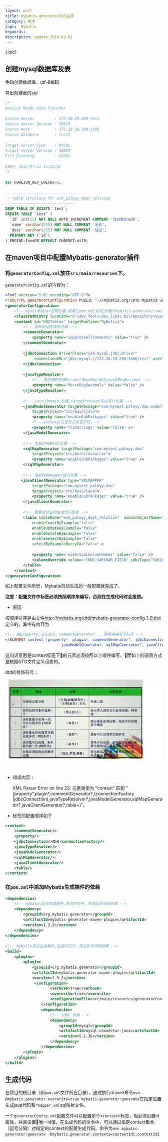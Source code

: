 ```yaml
---
layout: post
title: mybatis-generator反向生成
category: 技术
tags:  Mybatis
keywords: 
description: update:2018-02-01
---
```


{:toc}


## 创建mysql数据库及表

手动创建数据库，utf-8编码

导出创建表的sql

```sql
/*
Navicat MySQL Data Transfer

Source Server         : 172.20.19.200-test
Source Server Version : 50629
Source Host           : 172.20.19.200:3306
Source Database       : test2

Target Server Type    : MYSQL
Target Server Version : 50629
File Encoding         : 65001

Date: 2016-07-21 15:50:02
*/

SET FOREIGN_KEY_CHECKS=0;

-- ----------------------------
-- Table structure for esm_palmyy_dept_relation
-- ----------------------------
DROP TABLE IF EXISTS `test`;
CREATE TABLE `test` (
  `id` int(11) NOT NULL AUTO_INCREMENT COMMENT '当前表的主键',
  `name` varchar(255) NOT NULL COMMENT '名称',
  `desc` varchar(255) NOT NULL COMMENT '描述',
  PRIMARY KEY (`id`)
) ENGINE=InnoDB DEFAULT CHARSET=utf8;
```

## 在maven项目中配置Mybatis-generator插件

### 将`generatorConfig.xml`放在`src/main/resources`下。

`generatorConfig.xml`的内容为：

```xml
<?xml version="1.0" encoding="UTF-8"?>
<!DOCTYPE generatorConfiguration PUBLIC "-//mybatis.org//DTD MyBatis Generator Configuration 1.0//EN" "http://mybatis.org/dtd/mybatis-generator-config_1_0.dtd">
<generatorConfiguration>
	<!-- mysql驱动jar包的位置,如果在pom.xml文件的插件mybatis-generator-maven-plugin中已经配置了依赖，则该处的classPathEntry可以省略 -->
    <classPathEntry location="D:\dev_tools\dev_libs\.m2\repository\mysql\mysql-connector-java\5.1.37\mysql-connector-java-5.1.37.jar" />
    <context id="DB2Tables" targetRuntime="MyBatis3">
        <!-- 去除自动生成的注释 -->
        <commentGenerator>
            <property name="suppressAllComments" value="true" />
        </commentGenerator>
        
        <jdbcConnection driverClass="com.mysql.jdbc.Driver"
        	 connectionURL="jdbc:mysql://172.20.19.200:3306/test" userId="test" password="test">
        </jdbcConnection>

        <javaTypeResolver>
        	<!-- 是否强制转换Decimal或number域为java的BigDecimal -->
            <property name="forceBigDecimals" value="false" />
        </javaTypeResolver>

		<!-- java domain 位置,targetProject可以写fs位置 -->
        <javaModelGenerator targetPackage="com.mytest.palmyy.dao.model"
            targetProject="src/main/java">
            <property name="enableSubPackages" value="true" />
            <!-- setter方法是否过滤空字符 -->
            <property name="trimStrings" value="false" />
        </javaModelGenerator>

		<!-- 生成的映射xml位置 -->
        <sqlMapGenerator targetPackage="com.mytest.palmyy.dao"
            targetProject="src/main/resources">
            <property name="enableSubPackages" value="true" />
        </sqlMapGenerator>

		<!-- 生成映射mapper接口位置 -->
       <javaClientGenerator type="XMLMAPPER"
            targetPackage="com.mytest.palmyy.dao"
            targetProject="src/main/java">
            <property name="enableSubPackages" value="true" />
        </javaClientGenerator>
        
        <!-- 需要自动逆向生成代码的表 -->
        <table tableName="esm_palmyy_dept_relation"  domainObjectName="epDeptRelation" 
        	enableCountByExample="false"
            enableUpdateByExample="false" 
            enableDeleteByExample="false"
            enableSelectByExample="false" 
            selectByExampleQueryId="false" >
            
            <property name="useActualColumnNames" value="false" />
            <columnOverride column="LONG_VARCHAR_FIELD" jdbcType="VARCHAR" />
        </table>
    </context>
</generatorConfiguration>
```

如上配置文件所示，Mybatis自动生成的一般配置就完成了。

**注意：配置文件中标签必须按照顺序来编写，否则在生成代码时会报错。** 

- 原因

按顺序排序是由文件<http://mybatis.org/dtd/mybatis-generator-config_1_0.dtd>定义的，其中有内容为

```DTD
<!-- 按property，plugin，commentGenerator ...等顺序编写子标签 -->
<!ELEMENT context (property*, plugin*, commentGenerator?, jdbcConnection, javaTypeResolver?,
                         javaModelGenerator, sqlMapGenerator?, javaClientGenerator?, table+)>
```

这句话意思是context标签下的元素必须按照以上顺序编写，而如上的设置方式是根据DTD文件定义设置的。

dtd的修饰符号：

![dtd的修饰符号](//raw.githubusercontent.com/George5814/blog-pic/master/image/mybatis/dtd-definition.jpg)


- 错误内容：

    XML Parser Error on line 23: 元素类型为 "context" 匹配 "(property*,plugin*,commentGenerator?,(connectionFactory \|jdbcConnection),javaTypeResolver?,javaModelGenerator,sqlMapGenerator?,javaClientGenerator?,table+)"。

- 标签的配置顺序如下

```xml
<context>
    <commentGenerator/>
    <property/>
    <jdbcConnection/>或者<connectionFactory/>
    <javaTypeResolver/>
    <javaModelGenerator/>
    <sqlMapGenerator/>
    <javaClientGenerator/>
    <table/>
</context>
```





### 在`pom.xml`中添加Mybatis生成插件的依赖

```xml
<dependencies>
	<!-- mybatis反向生成插件,生成时打开，完成后关闭该依赖 -->
	<dependency>
		<groupId>org.mybatis.generator</groupId>
		<artifactId>mybatis-generator-maven-plugin</artifactId>
		<version>1.3.2</version>
	</dependency>
</dependencies>
  
<!-- mybatis反向生成插件,生成时打开，完成后关闭该依赖 -->
<build>
	<plugins>
		<plugin>
			<groupId>org.mybatis.generator</groupId>
			<artifactId>mybatis-generator-maven-plugin</artifactId>
			<version>1.3.2</version>
             <configuration>
                    <verbose>true</verbose>
                    <overwrite>true</overwrite>
                    <configurationFile>src/main/resources/generatorConfig.xml</configurationFile>
                </configuration>
                <dependencies>
                    <!-- jdbc 依赖 -->
                    <dependency>
                        <groupId>mysql</groupId>
                        <artifactId>mysql-connector-java</artifactId>
                        <version>5.1.36</version>
                    </dependency>
                </dependencies>
		</plugin>
	</plugins>
</build>
```

## 生成代码

在项目的根目录（即`pom.xml`文件所在目录），通过执行maven命令`mvn -Dmybatis.generator.overwrite=true mybatis-generator:generate`在指定位置生成java代码和`*mapper.xml`sql映射文件。

一个`generatorConfig.xml`配置文件可以配置多个`<context>`标签，但必须设置id属性，并且设置唯一id值，在生成代码的命令中，可以通过指定context集合（逗号分隔）对指定的context的配置生成代码。命令为`mvn mybatis-generator:generate -Dmybatis.generator.contexts=contextId1,contextId2`
